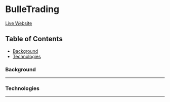 BulleTrading
======
[Live Website](http://robins-app.herokuapp.com/#/)

Table of Contents
------
* [Background](###Background)
* [Technologies](###Technologies)

### Background
------


### Technologies
------
